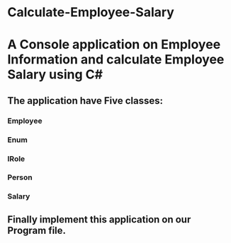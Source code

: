 # Calculate-Employee-Salary
# A Console application on Employee Information and calculate Employee Salary using C#

## The application have Five classes:
 ### Employee
 ### Enum
 ### IRole
 ### Person
 ### Salary

## Finally implement this application on our Program file.
